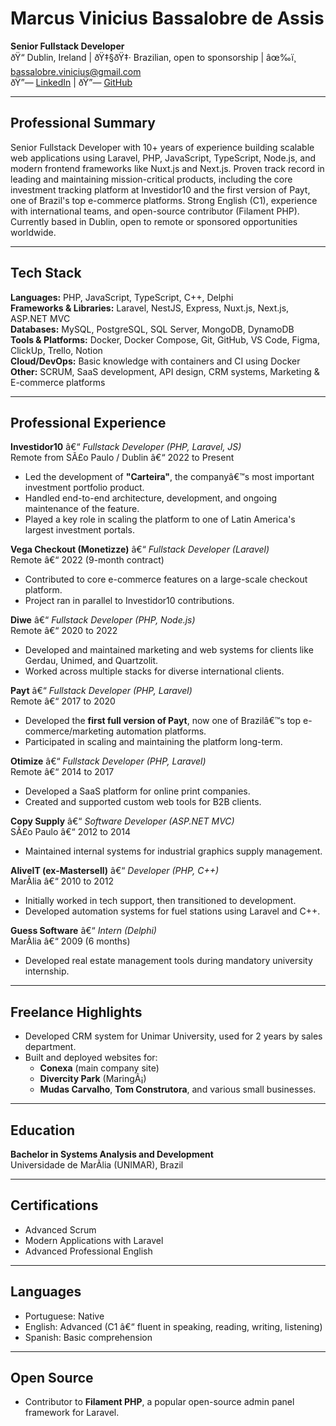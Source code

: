 
# Marcus Vinicius Bassalobre de Assis  
**Senior Fullstack Developer**  
ðŸ“ Dublin, Ireland | ðŸ‡§ðŸ‡· Brazilian, open to sponsorship | âœ‰ï¸ bassalobre.vinicius@gmail.com  
ðŸ”— [LinkedIn](https://www.linkedin.com/in/mvbassalobre) | ðŸ”— [GitHub](https://github.com/marcusvbda)

---

## Professional Summary  
Senior Fullstack Developer with 10+ years of experience building scalable web applications using Laravel, PHP, JavaScript, TypeScript, Node.js, and modern frontend frameworks like Nuxt.js and Next.js. Proven track record in leading and maintaining mission-critical products, including the core investment tracking platform at Investidor10 and the first version of Payt, one of Brazil's top e-commerce platforms. Strong English (C1), experience with international teams, and open-source contributor (Filament PHP). Currently based in Dublin, open to remote or sponsored opportunities worldwide.

---

## Tech Stack  
**Languages:** PHP, JavaScript, TypeScript, C++, Delphi  
**Frameworks & Libraries:** Laravel, NestJS, Express, Nuxt.js, Next.js, ASP.NET MVC  
**Databases:** MySQL, PostgreSQL, SQL Server, MongoDB, DynamoDB  
**Tools & Platforms:** Docker, Docker Compose, Git, GitHub, VS Code, Figma, ClickUp, Trello, Notion  
**Cloud/DevOps:** Basic knowledge with containers and CI using Docker  
**Other:** SCRUM, SaaS development, API design, CRM systems, Marketing & E-commerce platforms  

---

## Professional Experience

**Investidor10** â€“ *Fullstack Developer (PHP, Laravel, JS)*  
Remote from SÃ£o Paulo / Dublin â€“ 2022 to Present  
- Led the development of **"Carteira"**, the companyâ€™s most important investment portfolio product.  
- Handled end-to-end architecture, development, and ongoing maintenance of the feature.  
- Played a key role in scaling the platform to one of Latin America's largest investment portals.

**Vega Checkout (Monetizze)** â€“ *Fullstack Developer (Laravel)*  
Remote â€“ 2022 (9-month contract)  
- Contributed to core e-commerce features on a large-scale checkout platform.  
- Project ran in parallel to Investidor10 contributions.

**Diwe** â€“ *Fullstack Developer (PHP, Node.js)*  
Remote â€“ 2020 to 2022  
- Developed and maintained marketing and web systems for clients like Gerdau, Unimed, and Quartzolit.  
- Worked across multiple stacks for diverse international clients.

**Payt** â€“ *Fullstack Developer (PHP, Laravel)*  
Remote â€“ 2017 to 2020  
- Developed the **first full version of Payt**, now one of Brazilâ€™s top e-commerce/marketing automation platforms.  
- Participated in scaling and maintaining the platform long-term.

**Otimize** â€“ *Fullstack Developer (PHP, Laravel)*  
Remote â€“ 2014 to 2017  
- Developed a SaaS platform for online print companies.  
- Created and supported custom web tools for B2B clients.

**Copy Supply** â€“ *Software Developer (ASP.NET MVC)*  
SÃ£o Paulo â€“ 2012 to 2014  
- Maintained internal systems for industrial graphics supply management.

**AliveIT (ex-Mastersell)** â€“ *Developer (PHP, C++)*  
MarÃ­lia â€“ 2010 to 2012  
- Initially worked in tech support, then transitioned to development.  
- Developed automation systems for fuel stations using Laravel and C++.  

**Guess Software** â€“ *Intern (Delphi)*  
MarÃ­lia â€“ 2009 (6 months)  
- Developed real estate management tools during mandatory university internship.

---

## Freelance Highlights  
- Developed CRM system for Unimar University, used for 2 years by sales department.  
- Built and deployed websites for:  
  - **Conexa** (main company site)  
  - **Divercity Park** (MaringÃ¡)  
  - **Mudas Carvalho**, **Tom Construtora**, and various small businesses.  

---

## Education  
**Bachelor in Systems Analysis and Development**  
Universidade de MarÃ­lia (UNIMAR), Brazil

---

## Certifications  
- Advanced Scrum  
- Modern Applications with Laravel  
- Advanced Professional English

---

## Languages  
- Portuguese: Native  
- English: Advanced (C1 â€“ fluent in speaking, reading, writing, listening)  
- Spanish: Basic comprehension

---

## Open Source  
- Contributor to **Filament PHP**, a popular open-source admin panel framework for Laravel.